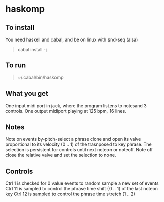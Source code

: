 # haskomp

## To install
You need haskell and cabal, and be on linux with snd-seq (alsa)
> cabal install -j

## To run 
> ~/.cabal/bin/haskomp

## What you get

One input midi port in jack, where the program listens to notesand 3 controls.
One output midiport playing at 125 bpm, 16 lines.

## Notes
Note on events by-pitch-select a phrase clone and open its valve proportional to its velocity (0 .. 1) of the trasnposed to key phrase. The selection is persistent for controls until next noteon or noteoff. 
Note off close the relative valve and set the selection to none.


## Controls

Ctrl 1 is checked for 0 value events to random sample a new set of events 
Ctrl 11 is sampled to control the phrase time shift (0 .. 1) of the last noteon key
Ctrl 12 is sampled to control the phrase time stretch (1 .. 2)

